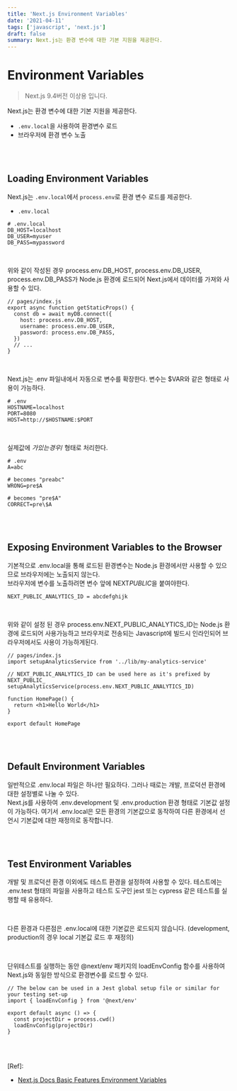 ```yaml
---
title: 'Next.js Environment Variables'
date: '2021-04-11'
tags: ['javascript', 'next.js']
draft: false
summary: Next.js는 환경 변수에 대한 기본 지원을 제공한다.
---
```


# Environment Variables

> Next.js 9.4버전 이상용 입니다.

Next.js는 환경 변수에 대한 기본 지원을 제공한다. <br />

- `.env.local`을 사용하여 환경변수 로드
- 브라우저에 환경 변수 노출

<br /><br />

## Loading Environment Variables

Next.js는 `.env.local`에서 `process.env`로 환경 변수 로드를 제공한다. <br />

- `.env.local`

```tsx
# .env.local
DB_HOST=localhost
DB_USER=myuser
DB_PASS=mypassword
```

<br />

위와 같이 작성된 경우 process.env.DB_HOST, process.env.DB_USER, process.env.DB_PASS가 Node.js 환경에 로드되어 Next.js에서 데이터를 가져와 사용할 수 있다. <br />

```tsx
// pages/index.js
export async function getStaticProps() {
  const db = await myDB.connect({
    host: process.env.DB_HOST,
    username: process.env.DB_USER,
    password: process.env.DB_PASS,
  })
  // ...
}
```

<br />

Next.js는 .env 파일내에서 자동으로 변수를 확장한다. 변수는 $VAR와 같은 형태로 사용이 가능하다. <br />

```tsx
# .env
HOSTNAME=localhost
PORT=8080
HOST=http://$HOSTNAME:$PORT
```

<br />

실제값에 $가 있는 경우 /$ 형태로 처리한다. <br />

```tsx
# .env
A=abc

# becomes "preabc"
WRONG=pre$A

# becomes "pre$A"
CORRECT=pre\$A
```

<br /><br />

## Exposing Environment Variables to the Browser

기본적으로 .env.local을 통해 로드된 환경변수는 Node.js 환경에서만 사용할 수 있으므로 브라우저에는 노출되지 않는다. <br />
브라우저에 변수를 노출하려면 변수 앞에 NEXT*PUBLIC*을 붙여야한다. <br />

```tsx
NEXT_PUBLIC_ANALYTICS_ID = abcdefghijk
```

<br />

위와 같이 설정 된 경우 process.env.NEXT_PUBLIC_ANALYTICS_ID는 Node.js 환경에 로드되어 사용가능하고 브라우저로 전송되는 Javascript에 빌드시 인라인되어 브라우저에서도 사용이 가능하게된다. <br />

```tsx
// pages/index.js
import setupAnalyticsService from '../lib/my-analytics-service'

// NEXT_PUBLIC_ANALYTICS_ID can be used here as it's prefixed by NEXT_PUBLIC_
setupAnalyticsService(process.env.NEXT_PUBLIC_ANALYTICS_ID)

function HomePage() {
  return <h1>Hello World</h1>
}

export default HomePage
```

<br /><br />

## Default Environment Variables

일반적으로 .env.local 파일은 하나만 필요하다. 그러나 때로는 개발, 프로덕션 환경에 대한 설정별로 나눌 수 있다. <br />
Next.js를 사용하여 .env.development 및 .env.production 환경 형태로 기본값 설정이 가능하다. 여기서 .env.local은 모든 환경의 기본값으로 동작하여 다른 환경에서 선언시 기본값에 대한 재정의로 동작합니다. <br />

<br /><br />

## Test Environment Variables

개발 및 프로덕션 환경 이외에도 테스트 환경을 설정하여 사용할 수 있다. 테스트에는 .env.test 형태의 파일을 사용하고 테스트 도구인 jest 또는 cypress 같은 테스트를 실행할 때 유용하다. <br />

<br />

다른 환경과 다른점은 .env.local에 대한 기본값은 로드되지 않습니다. (development, production의 경우 local 기본값 로드 후 재정의) <br />

<br />

단위테스트를 실행하는 동안 @next/env 패키지의 loadEnvConfig 함수를 사용하여 Next.js와 동일한 방식으로 환경변수를 로드할 수 있다. <br />

```tsx
// The below can be used in a Jest global setup file or similar for your testing set-up
import { loadEnvConfig } from '@next/env'

export default async () => {
  const projectDir = process.cwd()
  loadEnvConfig(projectDir)
}
```

<br /><br />

[Ref]:

- [Next.js Docs Basic Features Environment Variables](https://nextjs.org/docs/basic-features/environment-variables)

<br /><br /><br />
